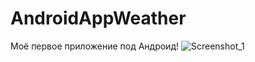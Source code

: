 # AndroidAppWeather
Моё первое приложение под Андроид!
![Screenshot_1](https://user-images.githubusercontent.com/47460675/205706998-ddeaa8e8-d6dd-4b59-99f2-8466e984ebc1.png)
